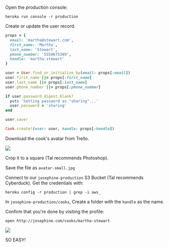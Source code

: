 Open the production console:

```
heroku run console -r production
```

Create or update the user record.

```ruby
props = {
  email: 'martha@stewart.com',
  first_name: 'Martha', 
  last_name: 'Stewart', 
  phone_number: '5558675309', 
  handle: 'martha-stewart'
}

user = User.find_or_initialize_by(email: props[:email])
user.first_name ||= props[:first_name]
user.last_name ||= props[:last_name]
user.phone_number ||= props[:phone_number]

if user.password_digest.blank?
  puts 'Setting password as "sharing"...'
  user.password = 'sharing'
end

user.save!

Cook.create!(user: user, handle: props[:handle])
```

Download the cook's avatar from Trello.

![](https://dl.dropboxusercontent.com/spa/gcrmzi51hzw4tnm/e0eeom-b.png)

Crop it to a square (Tal recommends Photoshop).

Save the file as `avatar-small.jpg`

Connect to our `josephine-production` S3 Bucket (Tal recommends Cyberduck). Get the credentials with:

```
heroku config -r production | grep -i aws_
```

In `josephine-production/cooks`, Create a folder with the `handle` as the name.

Confirm that you're done by visiting the profile:

```
open http://josephine.com/cooks/martha-stewart
```

![](https://dl.dropboxusercontent.com/spa/gcrmzi51hzw4tnm/ha8s9srs.png)

SO EASY!